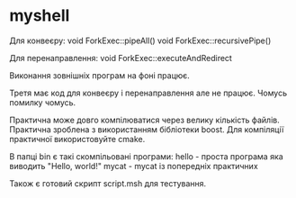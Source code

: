 # myshell

Для конвеєру: 
void ForkExec::pipeAll()
void ForkExec::recursivePipe()

Для перенаправлення:
void ForkExec::executeAndRedirect

Виконання зовнішніх програм на фоні працює.

Третя має код для конвеєру і перенаправлення але не працює. 
Чомусь помилку чомусь.

Практична може довго компілюватися через велику кількість файлів.
Практична зроблена з використанням бібліотеки boost.
Для компіляції практичної використовуйте cmake.

В папці bin є такі скомпільовані програми:
hello - проста програма яка виводить "Hello, world!"
mycat - mycat із попередніх практичних

Також є готовий скрипт script.msh для тестування.